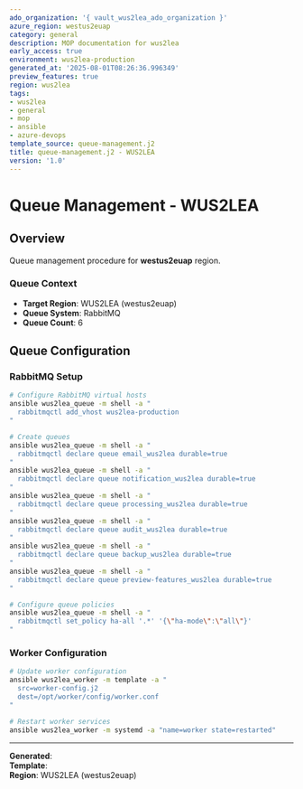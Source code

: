 ```yaml
---
ado_organization: '{ vault_wus2lea_ado_organization }'
azure_region: westus2euap
category: general
description: MOP documentation for wus2lea
early_access: true
environment: wus2lea-production
generated_at: '2025-08-01T08:26:36.996349'
preview_features: true
region: wus2lea
tags:
- wus2lea
- general
- mop
- ansible
- azure-devops
template_source: queue-management.j2
title: queue-management.j2 - WUS2LEA
version: '1.0'
---
```



# Queue Management - WUS2LEA

## Overview

Queue management procedure for **westus2euap** region.

### Queue Context

- **Target Region**: WUS2LEA (westus2euap)
- **Queue System**: RabbitMQ
- **Queue Count**: 6

## Queue Configuration

### RabbitMQ Setup
```bash
# Configure RabbitMQ virtual hosts
ansible wus2lea_queue -m shell -a "
  rabbitmqctl add_vhost wus2lea-production
"

# Create queues
ansible wus2lea_queue -m shell -a "
  rabbitmqctl declare queue email_wus2lea durable=true
"
ansible wus2lea_queue -m shell -a "
  rabbitmqctl declare queue notification_wus2lea durable=true
"
ansible wus2lea_queue -m shell -a "
  rabbitmqctl declare queue processing_wus2lea durable=true
"
ansible wus2lea_queue -m shell -a "
  rabbitmqctl declare queue audit_wus2lea durable=true
"
ansible wus2lea_queue -m shell -a "
  rabbitmqctl declare queue backup_wus2lea durable=true
"
ansible wus2lea_queue -m shell -a "
  rabbitmqctl declare queue preview-features_wus2lea durable=true
"

# Configure queue policies
ansible wus2lea_queue -m shell -a "
  rabbitmqctl set_policy ha-all '.*' '{\"ha-mode\":\"all\"}'
"
```

### Worker Configuration
```bash
# Update worker configuration
ansible wus2lea_worker -m template -a "
  src=worker-config.j2
  dest=/opt/worker/config/worker.conf
"

# Restart worker services
ansible wus2lea_worker -m systemd -a "name=worker state=restarted"
```

---

**Generated**:   
**Template**:   
**Region**: WUS2LEA (westus2euap)